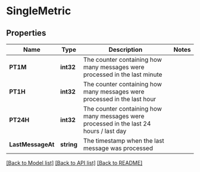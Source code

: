 # SingleMetric

## Properties

Name | Type | Description | Notes
------------ | ------------- | ------------- | -------------
**PT1M** | **int32** | The counter containing how many messages were processed in the last minute | 
**PT1H** | **int32** | The counter containing how many messages were processed in the last hour | 
**PT24H** | **int32** | The counter containing how many messages were processed in the last 24 hours / last day | 
**LastMessageAt** | **string** | The timestamp when the last message was processed | 

[[Back to Model list]](../README.md#documentation-for-models) [[Back to API list]](../README.md#documentation-for-api-endpoints) [[Back to README]](../README.md)


